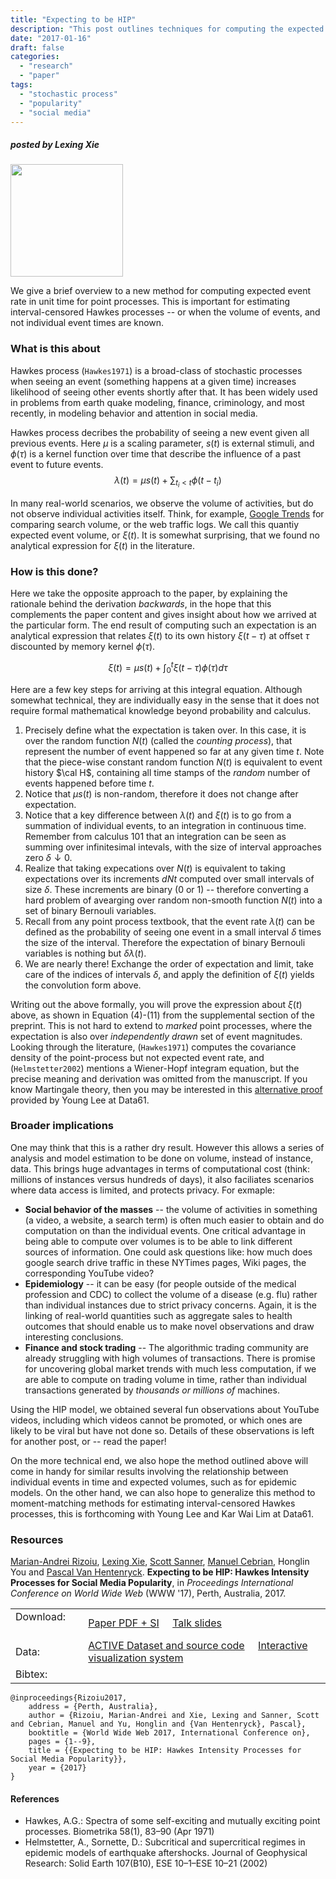 ```yaml
---
title: "Expecting to be HIP"
description: "This post outlines techniques for computing the expected event rate for Hawkes processes, or the so-called Hawkes Intensity Process (HIP)."
date: "2017-01-16"
draft: false
categories:
  - "research"
  - "paper"
tags:
  - "stochastic process"
  - "popularity"
  - "social media"
---
```


##### posted by _Lexing Xie_ <br />

<img src="/img/hawkes/hip.png" height="180"><br>

We give a brief overview to a new method for computing expected event rate in unit time for point processes. This is important for estimating interval-censored Hawkes processes -- or when the volume of events, and not individual event times are known.

<!--more-->

### What is this about

Hawkes process (`Hawkes1971`) is a broad-class of stochastic processes when seeing an event (something happens at a given time) increases likelihood of seeing other events shortly after that. It has been widely used in problems from earth quake modeling, finance, criminology, and most recently, in modeling behavior and attention in social media. 

Hawkes process decribes the probability of seeing a new event given all previous events. Here $\mu$ is a scaling parameter, $s(t)$ is external stimuli, and $\phi(\tau)$ is a kernel function over time that describe the influence of a past event to future events. 
$$\lambda(t) = \mu s(t) + \sum_{t_i < t} \phi(t-t_i) $$

In many real-world scenarios, we observe the volume of activities, but do not observe individual activities itself. Think, for example, [Google Trends](https://www.google.com.au/trends/) for comparing search volume, or the web traffic logs. We call this quantiy expected event volume, or $\xi(t)$.  It is somewhat surprising, that we found no analytical expression for $\xi(t)$ in the literature. 

### How is this done?

Here we take the opposite approach to the paper, by explaining the rationale behind the derivation _backwards_, in the hope that this complements the paper content and gives insight about how we arrived at the particular form. The end result of computing such an expectation is an analytical expression that relates $\xi(t)$ to its own history $\xi(t-\tau)$ at offset $\tau$ discounted by memory kernel $\phi(\tau)$.

$$\xi(t) = \mu s(t) + \int_0^t \xi(t-\tau) \phi(\tau) d\tau $$

Here are a few key steps for arriving at this integral equation. Although somewhat technical, they are individually easy in the sense that it does not require formal mathematical knowledge beyond probability and calculus. 

1. Precisely define what the expectation is taken over. In this case, it is over the random function $N(t)$ (called the _counting process_), that represent the number of event happened so far at any given time $t$. Note that the piece-wise constant random function $N(t)$ is equivalent to event history $\cal H$, containing all time stamps of the _random_ number of events happened before time $t$. 
1. Notice that $\mu s(t)$ is non-random, therefore it does not change after expectation.
1. Notice that a key difference between $\lambda(t)$ and $\xi(t)$ is to go from a summation of individual events, to an integration in continuous time. Remember from calculus 101 that an integration can be seen as summing over infinitesimal intevals, with the size of interval approaches zero $\delta\downarrow 0$.
1. Realize that taking expecations over $N(t)$ is equivalent to taking expectations over its  increments $dNt$ computed over small intervals of size $\delta$. These increments are binary (0 or 1) -- therefore converting a hard problem of avearging over random non-smooth function $N(t)$ into a set of binary Bernouli variables. 
1. Recall from any point process textbook, that the event rate $\lambda(t)$ can be defined as the probability of seeing one event in a small interval $\delta$ times the size of the interval. Therefore the expectation of binary Bernouli variables is nothing but $\delta\lambda(t)$. 
1. We are nearly there! Exchange the order of expectation and limit, take care of the indices of intervals $\delta$, and apply the definition of $\xi(t)$ yields the convolution form above. 

Writing out the above formally, you will prove the expression about $\xi(t)$ above, as shown in Equation (4)-(11) from the supplemental section of the preprint. This is not hard to extend to _marked_ point processes, where the expectation is also over _independently drawn_ set of event magnitudes. 
Looking through the literature, (`Hawkes1971`) computes the covariance density of the point-process but not expected event rate, and (`Helmstetter2002`) mentions a Wiener-Hopf integram equation, but the precise meaning and derivation was omitted from the manuscript. If you know Martingale theory, then you may be interested in this [alternative proof](/img/hawkes/younglee.pdf) provided by Young Lee at Data61. 

### Broader implications

One may think that this is a rather dry result. However this allows a series of analysis and model estimation to be done on volume, instead of instance, data. This brings huge advantages in terms of computational cost (think: millions of instances versus hundreds of days), it also faciliates scenarios where data access is limited, and protects privacy. For exmaple:

* **Social behavior of the masses** -- the volume of activities in something (a video, a website, a search term) is often much easier to obtain and do computation on than the individual events. One critical advantage in being able to compute over volumes is to be able to link different sources of information. One could ask questions like: how much does google search drive traffic in these NYTimes pages, Wiki pages, the corresponding YouTube video?
* **Epidemiology** -- it can be easy (for people outside of the medical profession and CDC) to collect the volume of a disease (e.g. flu) rather than individual instances due to strict privacy concerns. Again, it is the linking of real-world quantities such as aggregate sales to health outcomes that should enable us to make novel observations and draw interesting conclusions. 
* **Finance and stock trading** -- The algorithmic trading community are already struggling with high volumes of transactions. There is promise for uncovering global market trends with much less computation, if we are able to compute on trading volume in time, rather than individual transactions generated by _thousands or millions of_ machines. 

Using the HIP model, we obtained several fun observations about YouTube videos, including which videos cannot be promoted, or which ones are likely to be viral but have not done so. Details of these observations is left for another post, or -- read the paper! 

On the more technical end, we also hope the method outlined above will come in handy for similar results involving the relationship between individual events in time and expected volumes, such as for epidemic models. On the other hand, we can also hope to generalize this method to moment-matching methods for estimating interval-censored Hawkes processes, this is forthcoming with Young Lee and Kar Wai Lim at Data61. 

### Resources

<!--#### Preprint-->
<!--**Linking endogenous and exogenous popularity processes in social media**, by -->
<!--Marian-Andrei Rizoiu, Lexing Xie, Scott Sanner, Manuel Cebrian, Honglin Yu, Pascal Van Hentenryck, [http://arxiv.org/abs/1602.06033](http://arxiv.org/abs/1602.06033)-->

<!--#### Data and code-->
<!--Forthcoming. -->

[Marian-Andrei Rizoiu](http://www.rizoiu.eu), [Lexing Xie](http://users.cecs.anu.edu.au/~xlx/), [Scott Sanner](http://d3m.mie.utoronto.ca/), [Manuel Cebrian](http://web.media.mit.edu/~cebrian/), Honglin You and [Pascal Van Hentenryck](https://pascalvanhentenryck.engin.umich.edu/). **Expecting to be HIP: Hawkes Intensity Processes for Social Media Popularity**, in *Proceedings International Conference on World Wide Web* (WWW '17), Perth, Australia, 2017. 

| | |
|---|---|
|Download: &nbsp;&nbsp;&nbsp;&nbsp;&nbsp;&nbsp; | [Paper PDF + SI](http://arxiv.org/pdf/1602.06033.pdf) &nbsp;&nbsp;&nbsp; [Talk slides](http://rizoiu.eu/documents/research/presentations/RIZOIU_WWW-2017_slides.pdf) <!-- &nbsp;&nbsp;&nbsp; [Poster](http://rizoiu.eu/documents/research/presentations/RIZOIU_WSDM-2016_poster.pdf)--> |
|Data:  | [ACTIVE Dataset and source code](https://github.com/andrei-rizoiu/hip-popularity) &nbsp;&nbsp;&nbsp; [Interactive visualization system](https://github.com/andrei-rizoiu/hip-popularity#hip-visualization-system) <!-- &nbsp;&nbsp;&nbsp; [Wikicomplete](http://goo.gl/2iLH7A) (3.6GB) --> |
|Bibtex: | |
``` 
@inproceedings{Rizoiu2017,
    address = {Perth, Australia},
    author = {Rizoiu, Marian-Andrei and Xie, Lexing and Sanner, Scott and Cebrian, Manuel and Yu, Honglin and {Van Hentenryck}, Pascal},
    booktitle = {World Wide Web 2017, International Conference on},
    pages = {1--9},
    title = {{Expecting to be HIP: Hawkes Intensity Processes for Social Media Popularity}},
    year = {2017}
}
```

#### References

* Hawkes, A.G.: Spectra of some self-exciting and mutually exciting point processes.
Biometrika 58(1), 83–90 (Apr 1971)
* Helmstetter, A., Sornette, D.: Subcritical and supercritical regimes in epidemic models of earthquake aftershocks. Journal of Geophysical Research: Solid Earth 107(B10),
ESE 10–1–ESE 10–21 (2002)
